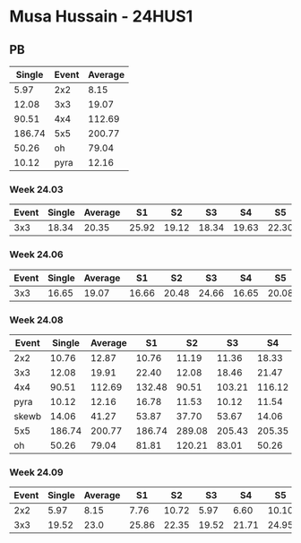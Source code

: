 # Musa Hussain - 24HUS1

## PB
|Single|Event|Average|
|----|----|----|
|5.97|2x2|8.15|
|12.08|3x3|19.07|
|90.51|4x4|112.69|
|186.74|5x5|200.77|
|50.26|oh|79.04|
|10.12|pyra|12.16|
### Week 24.03
|Event|Single|Average|S1|S2|S3|S4|S5|
|-----|-------|------|--|--|--|--|--|
|3x3|18.34|20.35|25.92|19.12|18.34|19.63|22.30|
### Week 24.06
|Event|Single|Average|S1|S2|S3|S4|S5|
|-----|-------|------|--|--|--|--|--|
|3x3|16.65|19.07|16.66|20.48|24.66|16.65|20.08|
### Week 24.08
|Event|Single|Average|S1|S2|S3|S4|S5|
|-----|-------|------|--|--|--|--|--|
|2x2|10.76|12.87|10.76|11.19|11.36|18.33|16.07|
|3x3|12.08|19.91|22.40|12.08|18.46|21.47|19.81|
|4x4|90.51|112.69|132.48|90.51|103.21|116.12|118.73|
|pyra|10.12|12.16|16.78|11.53|10.12|11.54|13.42|
|skewb|14.06|41.27|53.87|37.70|53.67|14.06|32.45|
|5x5|186.74|200.77|186.74|289.08|205.43|205.35|191.53|
|oh|50.26|79.04|81.81|120.21|83.01|50.26|72.31|
### Week 24.09
|Event|Single|Average|S1|S2|S3|S4|S5|
|-----|-------|------|--|--|--|--|--|
|2x2|5.97|8.15|7.76|10.72|5.97|6.60|10.10|
|3x3|19.52|23.0|25.86|22.35|19.52|21.71|24.95|
